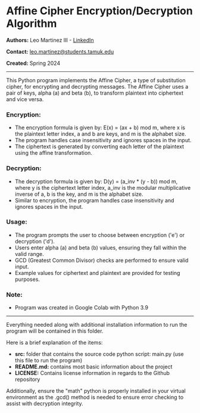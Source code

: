 # Affine Cipher Encryption/Decryption Algorithm

**Authors:** Leo Martinez III - [LinkedIn](https://www.linkedin.com/in/leo-martinez-iii/)

**Contact:** [leo.martinez@students.tamuk.edu](mailto:leo.martinez@students.tamuk.edu)

**Created:** Spring 2024

---

This Python program implements the Affine Cipher, a type of substitution cipher, for encrypting and decrypting messages. The Affine Cipher uses a pair of keys, alpha (a) and beta (b), to transform plaintext into ciphertext and vice versa.

### Encryption:

- The encryption formula is given by: E(x) = (ax + b) mod m, where x is the plaintext letter index, a and b are keys, and m is the alphabet size.
- The program handles case insensitivity and ignores spaces in the input.
- The ciphertext is generated by converting each letter of the plaintext using the affine transformation.

### Decryption:

- The decryption formula is given by: D(y) = (a_inv * (y - b)) mod m, where y is the ciphertext letter index, a_inv is the modular multiplicative inverse of a, b is the key, and m is the alphabet size.
- Similar to encryption, the program handles case insensitivity and ignores spaces in the input.

### Usage:

- The program prompts the user to choose between encryption ('e') or decryption ('d').
- Users enter alpha (a) and beta (b) values, ensuring they fall within the valid range.
- GCD (Greatest Common Divisor) checks are performed to ensure valid input.
- Example values for ciphertext and plaintext are provided for testing purposes.

### Note:

- Program was created in Google Colab with Python 3.9

-------------------------------------------------------------------------------------------------------------------------------------------------------------

Everything needed along with additional installation information to run the program will be contained in this folder.

Here is a brief explanation of the items:
- **src:** folder that contains the source code python script: main.py (use this file to run the program)
- **README.md:** contains most basic information about the project
- **LICENSE:** Contains license information in regards to the Github repository

Additionally, ensure the "math" python is properly installed in your virtual environment as the .gcd() method is needed to ensure error checking to assist with decryption integrity.
